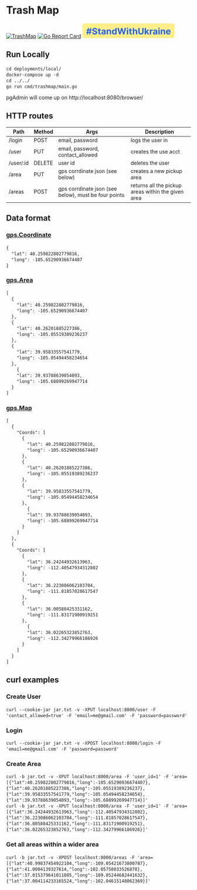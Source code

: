# Trash Map
[![TrashMap](https://github.com/kmulvey/trashmap/actions/workflows/release_build.yml/badge.svg)](https://github.com/kmulvey/trashmap/actions/workflows/release_build.yml) [![Go Report Card](https://goreportcard.com/badge/github.com/kmulvey/trashmap)](https://goreportcard.com/report/github.com/kmulvey/trashmap) [![Stand With Ukraine](https://raw.githubusercontent.com/vshymanskyy/StandWithUkraine/main/badges/StandWithUkraine.svg)](https://vshymanskyy.github.io/StandWithUkraine)

## Run Locally
```
cd deployments/local/
docker-compose up -d
cd ../../
go run cmd/trashmap/main.go
```
pgAdmin will come up on http://localhost:8080/browser/

## HTTP routes
| Path       | Method  | Args                                                       | Description |
|------------|---------|------------------------------------------------------------|--------------
| /login     | POST    | email, password                                            | logs the user in
| /user      | PUT     | email, password, contact_allowed                           | creates the use acct
| /user/:id  | DELETE  | user id                                                    | deletes the user
| /area      | PUT     | gps corrdinate json (see below)                            | creates a new pickup area
| /areas     | POST    | gps corrdinate json (see below), must be four points       | returns all the pickup areas within the given area

## Data format
### [gps.Coordinate](https://github.com/kmulvey/trashmap/blob/main/internal/pkg/gps/gps.go#L10)
```
{
  "lat": 40.259822802779816,
  "long": -105.65290936674407
}
```
### [gps.Area](https://github.com/kmulvey/trashmap/blob/main/internal/pkg/gps/area.go#L9)
```
[
  {
    "lat": 40.259822802779816,
    "long": -105.65290936674407
  },
  {
    "lat": 40.26201885227386,
    "long": -105.05519389236237
  },
  {
    "lat": 39.95833557541779,
    "long": -105.05494458234654
  },
    {
    "lat": 39.93788639054093,
    "long": -105.68899269947714
  }
]
```
### [gps.Map](https://github.com/kmulvey/trashmap/blob/main/internal/pkg/gps/area.go#L8)
```
[
  {
    "Coords": [
      {
        "lat": 40.259822802779816,
        "long": -105.65290936674407
      },
      {
        "lat": 40.26201885227386,
        "long": -105.05519389236237
      },
      {
        "lat": 39.95833557541779,
        "long": -105.05494458234654
      },
        {
        "lat": 39.93788639054093,
        "long": -105.68899269947714
      }
    ]
  },
  {
    "Coords": [
      {
        "lat": 36.24244932613963,
        "long": -112.40547934312802
      },
      {
        "lat": 36.223086062103704,
        "long": -111.81857028617547
      },
      {
        "lat": 36.00588425331162,
        "long": -111.83171900919251
      },
        {
        "lat": 36.02265323852763,
        "long": -112.34279966186926
      }
    ]
  }
]
```
## curl examples
### Create User
```
curl --cookie-jar jar.txt -v -XPUT localhost:8000/user -F 'contact_allowed=true' -F 'email=me@gmail.com' -F 'password=password'
```
### Login
```
curl --cookie-jar jar.txt -v -XPOST localhost:8000/login -F 'email=me@gmail.com' -F 'password=password'
```
### Create Area
```
curl -b jar.txt -v -XPUT localhost:8000/area -F 'user_id=1' -F 'area=[{"lat":40.259822802779816,"long":-105.65290936674407},{"lat":40.26201885227386,"long":-105.05519389236237},{"lat":39.95833557541779,"long":-105.05494458234654},{"lat":39.93788639054093,"long":-105.68899269947714}]'
curl -b jar.txt -v -XPUT localhost:8000/area -F 'user_id=1' -F 'area=[{"lat":36.24244932613963,"long":-112.40547934312802},{"lat":36.223086062103704,"long":-111.81857028617547},{"lat":36.00588425331162,"long":-111.83171900919251},{"lat":36.02265323852763,"long":-112.34279966186926}]'
```
### Get all areas within a wider area
```
curl -b jar.txt -v -XPOST localhost:8000/areas -F 'area=[{"lat":40.99837454922104,"long":-109.05421673800787},{"lat":41.0004139327614,"long":-102.05758033526878},{"lat":37.015379641011805,"long":-109.05244682441632},{"lat":37.004114233165524,"long":-102.04615148062369}]'
```
